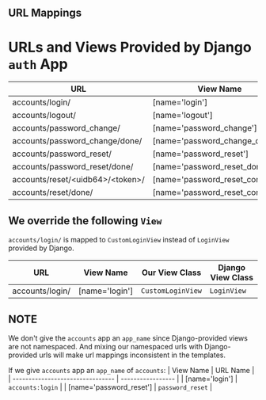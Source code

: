 ## URL Mappings

# URLs and Views Provided by Django `auth` App

| URL                                  | View Name                        |
| ------------------------------------ | -------------------------------- |
| accounts/login/                      | [name='login']                   |
| accounts/logout/                     | [name='logout']                  |
| accounts/password_change/            | [name='password_change']         |
| accounts/password_change/done/       | [name='password_change_done']    |
| accounts/password_reset/             | [name='password_reset']          |
| accounts/password_reset/done/        | [name='password_reset_done']     |
| accounts/reset/\<uidb64\>/\<token\>/ | [name='password_reset_confirm']  |
| accounts/reset/done/                 | [name='password_reset_complete'] |

## We override the following `View`

`accounts/login/` is mapped to `CustomLoginView` instead of `LoginView` provided by Django.

| URL             | View Name      | Our View Class    | Django View Class |
| --------------- | -------------- | ----------------- | ----------------- |
| accounts/login/ | [name='login'] | `CustomLoginView` | `LoginView`       |

## NOTE

We don't give the `accounts` app an `app_name` since Django-provided views are not namespaced. And mixing our namespaced urls with Django-provided urls will make url mappings inconsistent in the templates.

If we give `accounts` app an `app_name` of `accounts`:
| View Name                        | URL Name          |
| -------------------------------- | ----------------- |
| [name='login']                   | `accounts:login`  |
| [name='password_reset']          | `password_reset`  |
